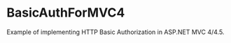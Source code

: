 BasicAuthForMVC4
================

Example of implementing HTTP Basic Authorization in ASP.NET MVC 4/4.5.

